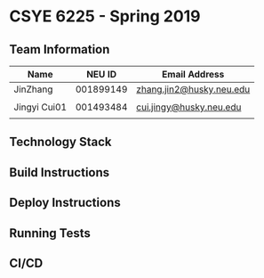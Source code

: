 # CSYE 6225 - Spring 2019

## Team Information

| Name | NEU ID | Email Address |
| --- | --- | --- |
|JinZhang|001899149|zhang.jin2@husky.neu.edu |
| | | |
|Jingyi Cui01|001493484|cui.jingy@husky.neu.edu |
| | | |

## Technology Stack


## Build Instructions


## Deploy Instructions


## Running Tests


## CI/CD


